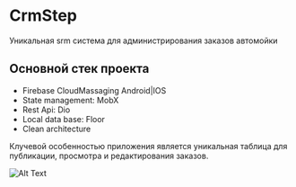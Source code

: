 # CrmStep

Уникальная srm система для администрирования заказов автомойки

## Основной стек проекта

- Firebase CloudMassaging Android|IOS
- State management: MobX
- Rest Api: Dio
- Local data base: Floor
- Clean architecture


 Клучевой особенностью приложения является уникальная таблица для публикации, просмотра и редактирования заказов.  
 
![Alt Text](https://firebasestorage.googleapis.com/v0/b/stepcarmobile-25a0a.appspot.com/o/files_readme%2Fezgif.com-gif-maker.gif?alt=media&token=f71111ff-dacf-45cc-8e7f-1e0f5121f8d0)
